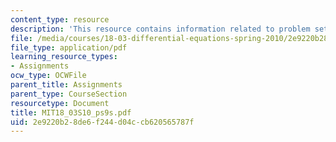 ```yaml
---
content_type: resource
description: 'This resource contains information related to problem set 9. '
file: /media/courses/18-03-differential-equations-spring-2010/2e9220b28de6f244d04ccb620565787f_MIT18_03S10_ps9s.pdf
file_type: application/pdf
learning_resource_types:
- Assignments
ocw_type: OCWFile
parent_title: Assignments
parent_type: CourseSection
resourcetype: Document
title: MIT18_03S10_ps9s.pdf
uid: 2e9220b2-8de6-f244-d04c-cb620565787f
---
```

